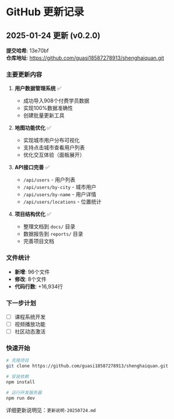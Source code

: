 # GitHub 更新记录

## 2025-01-24 更新 (v0.2.0)

**提交哈希**: 13e70bf  
**仓库地址**: https://github.com/guasi18587278913/shenghaiquan.git

### 主要更新内容

1. **用户数据管理系统** ✅
   - 成功导入908个付费学员数据
   - 实现100%数据准确性
   - 创建批量更新工具

2. **地图功能优化** ✅
   - 实现城市用户分布可视化
   - 支持点击城市查看用户列表
   - 优化交互体验（面板展开）

3. **API接口完善** ✅
   - `/api/users` - 用户列表
   - `/api/users/by-city` - 城市用户
   - `/api/users/by-name` - 用户详情
   - `/api/users/locations` - 位置统计

4. **项目结构优化** ✅
   - 整理文档到 `docs/` 目录
   - 数据报告到 `reports/` 目录
   - 完善项目文档

### 文件统计
- **新增**: 96个文件
- **修改**: 8个文件
- **代码行数**: +16,934行

### 下一步计划
- [ ] 课程系统开发
- [ ] 视频播放功能
- [ ] 社区动态激活

### 快速开始
```bash
# 克隆项目
git clone https://github.com/guasi18587278913/shenghaiquan.git

# 安装依赖
npm install

# 运行开发服务器
npm run dev
```

详细更新说明见：`更新说明-20250724.md`